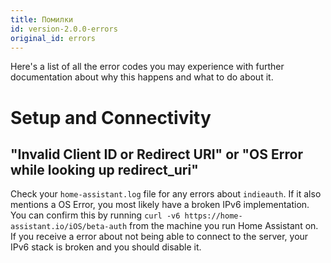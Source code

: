```yaml
---
title: Помилки
id: version-2.0.0-errors
original_id: errors
---
```


Here's a list of all the error codes you may experience with further documentation about why this happens and what to do about it.

# Setup and Connectivity

## "Invalid Client ID or Redirect URI" or "OS Error while looking up redirect_uri"

Check your `home-assistant.log` file for any errors about `indieauth`. If it also mentions a OS Error, you most likely have a broken IPv6 implementation. You can confirm this by running `curl -v6 https://home-assistant.io/iOS/beta-auth` from the machine you run Home Assistant on. If you receive a error about not being able to connect to the server, your IPv6 stack is broken and you should disable it.